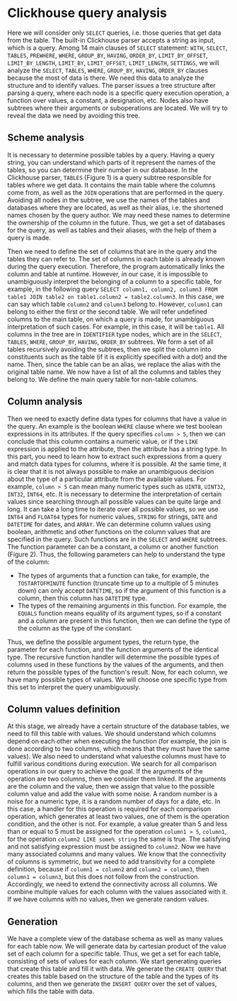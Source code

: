 # Clickhouse query analysis

Here we will consider only `SELECT` queries, i.e. those queries that get data from the table.
The built-in Clickhouse parser accepts a string as input, which is a query. Among 14 main clauses of  `SELECT` statement: `WITH`, `SELECT`, `TABLES`, `PREWHERE`, `WHERE`, `GROUP_BY`, `HAVING`, `ORDER_BY`, `LIMIT_BY_OFFSET`, `LIMIT_BY_LENGTH`, `LIMIT_BY`, `LIMIT_OFFSET`, `LIMIT_LENGTH`, `SETTINGS`, we will analyze the `SELECT`, `TABLES`, `WHERE`, `GROUP_BY`, `HAVING`, `ORDER_BY` clauses because the most of data is there. We need this data to analyze the structure and to identify values.  The parser issues a tree structure after parsing a query, where each node is a specific query execution operation, a function over values, a constant, a designation, etc.  Nodes also have subtrees where their arguments or suboperations are located. We will try to reveal the data we need by avoiding this tree.

## Scheme analysis

It is necessary to determine possible tables by a query. Having a query string, you can understand which parts of it represent the names of the tables, so you can determine their number in our database.
In the Clickhouse parser, `TABLES` (Figure 1) is a query subtree responsible for tables where we get data. It contains the main table where the columns come from, as well as the `JOIN` operations that are performed in the query. Avoiding all nodes in the subtree, we use the names of the tables and databases where they are located, as well as their alias, i.e. the shortened names chosen by the query author. We may need these names to determine the ownership of the column in the future.
Thus, we get a set of databases for the query, as well as tables and their aliases, with the help of them a query is made.

Then we need to define the set of columns that are in the query and the tables they can refer to. The set of columns in each table is already known during the query execution. Therefore, the program automatically links the column and table at runtime. However, in our case, it is impossible to unambiguously interpret the belonging of a column to a specific table, for example, in the following query `SELECT column1, column2, column3 FROM table1 JOIN table2 on table1.column2 = table2.column3`. In this case, we can say which table `column2` and `column3` belong to. However, `column1` can belong to either the first or the second table. We will refer undefined columns to the main table, on which a query is made, for unambiguous interpretation of such cases. For example, in this case, it will be `table1`.
All columns in the tree are in `IDENTIFIER` type nodes, which are in the `SELECT`, `TABLES`, `WHERE`, `GROUP_BY`, `HAVING`, `ORDER_BY` subtrees. We form a set of all tables recursively avoiding the subtrees, then we split the column into constituents such as the table (if it is explicitly specified with a dot) and the name. Then, since the table can be an alias, we replace the alias with the original table name. We now have a list of all the columns and tables they belong to. We define the main query table for non-table columns.

## Column analysis

Then we need to exactly define data types for columns that have a value in the query. An example is the boolean `WHERE` clause where we test boolean expressions in its attributes. If the query specifies `column > 5`, then we can conclude that this column contains a numeric value, or if the `LIKE` expression is applied to the attribute, then the attribute has a string type.
In this part, you need to learn how to extract such expressions from a query and match data types for columns, where it is possible. At the same time, it is clear that it is not always possible to make an unambiguous decision about the type of a particular attribute from the available values. For example, `column > 5` can mean many numeric types such as `UINT8`, `UINT32`, `INT32`, `INT64`, etc. It is necessary to determine the interpretation of certain values since searching through all possible values ​​can be quite large and long.
It can take a long time to iterate over all possible values, so we use `INT64` and `FLOAT64` types for numeric values, `STRING` for strings, `DATE` and `DATETIME` for dates, and `ARRAY`.
We can determine column values ​​using boolean, arithmetic and other functions on the column values ​​that are specified in the query. Such functions are in the `SELECT` and `WHERE` subtrees. The function parameter can be a constant, a column or another function (Figure 2). Thus, the following parameters can help to understand the type of the column:
- The types of arguments that a function can take, for example, the `TOSTARTOFMINUTE` function (truncate time up to a multiple of 5 minutes down) can only accept `DATETIME`, so if the argument of this function is a column, then this column has `DATETIME` type. 
- The types of the remaining arguments in this function. For example, the `EQUALS` function means equality of its argument types, so if a constant and a column are present in this function, then we can define the type of the column as the type of the constant.

Thus, we define the possible argument types, the return type, the parameter for each function, and the function arguments of the identical type. The recursive function handler will determine the possible types of columns used in these functions by the values of the arguments, and then return the possible types of the function's result.
Now, for each column, we have many possible types of values. We will choose one specific type from this set to interpret the query unambiguously.

## Column values definition

At this stage, we already have a certain structure of the database tables, we need to fill this table with values. We should understand which columns depend on each other when executing the function (for example, the join is done according to two columns, which means that they must have the same values). We also need to understand what values ​​the columns must have to fulfill various conditions during execution.
We search for all comparison operations in our query to achieve the goal. If the arguments of the operation are two columns, then we consider them linked. If the arguments are the column and the value, then we assign that value to the possible column value and add the value with some noise. A random number is a noise for a numeric type, it is a random number of days for a date, etc. In this case, a handler for this operation is required for each comparison operation, which generates at least two values, one of them is the operation condition, and the other is not. For example, a value greater than 5 and less than or equal to 5 must be assigned for the operation `column1 > 5`, `column1`, for the operation `column2 LIKE some% string` the same is true. The satisfying and not satisfying expression must be assigned to `column2`. 
Now we have many associated columns and many values. We know that the connectivity of columns is symmetric, but we need to add transitivity for a complete definition, because if `column1 = column2` and `column2 = column3`, then `column1 = column3`, but this does not follow from the construction. Accordingly, we need to extend the connectivity across all columns. We combine multiple values for each column with the values associated with it. If we have columns with no values, then we generate random values.

## Generation

We have a complete view of the database schema as well as many values ​​for each table now. We will generate data by cartesian product of the value set of each column for a specific table. Thus, we get a set for each table, consisting of sets of values for each column. We start generating queries that create this table and fill it with data. We generate the `CREATE QUERY` that creates this table based on the structure of the table and the types of its columns, and then we generate the `INSERT QUERY` over the set of values, which fills the table with data.
